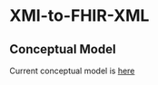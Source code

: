 # XMI-to-FHIR-XML

## Conceptual Model
Current conceptual model is [here](https://docs.google.com/document/d/1Wys14HNJAEB_YJ-EeDPAKX50_oxiDqAKi3WD4wlfjbk/edit)
